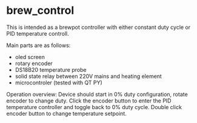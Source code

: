 # brew_control
This is intended as a brewpot controller with either constant duty cycle or PID temperature controll.

Main parts are as follows:
- oled screen
- rotary encoder
- DS18B20 temperature probe
- solid state relay between 220V mains and heating element
- microcontroler (tested with QT PY)

Operation overview:
Device should start in 0% duty configuration, rotate encoder to change duty. Click the encoder button to enter the PID temperature controller and toggle back to 0% duty cycle. Double click encoder button to change temperature setpoint.
